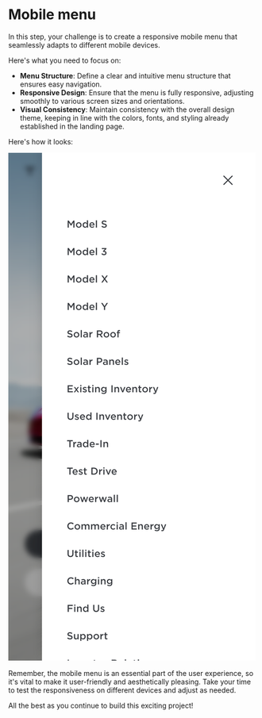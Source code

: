 # Mobile menu

In this step, your challenge is to create a responsive mobile menu that seamlessly adapts to different mobile devices.

Here's what you need to focus on:

-   **Menu Structure**: Define a clear and intuitive menu structure that ensures easy navigation.
-   **Responsive Design**: Ensure that the menu is fully responsive, adjusting smoothly to various screen sizes and orientations.
-   **Visual Consistency**: Maintain consistency with the overall design theme, keeping in line with the colors, fonts, and styling already established in the landing page.

Here's how it looks:

![Tesla Menu](https://raw.githubusercontent.com/codedamn-projects/tesla-clone/master/designs/Mobile%20Menu%20%5BMOBILE%5D.png)

Remember, the mobile menu is an essential part of the user experience, so it's vital to make it user-friendly and aesthetically pleasing. Take your time to test the responsiveness on different devices and adjust as needed.

All the best as you continue to build this exciting project!
